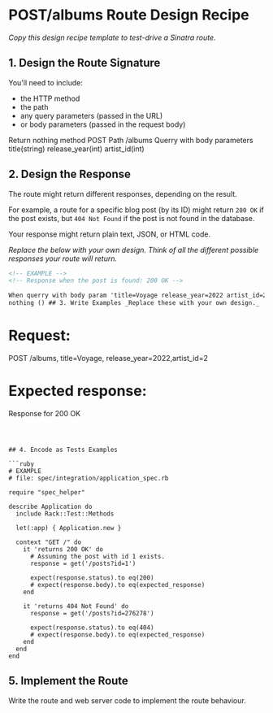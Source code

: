 # POST/albums Route Design Recipe

_Copy this design recipe template to test-drive a Sinatra route._

## 1. Design the Route Signature

You'll need to include:

- the HTTP method
- the path
- any query parameters (passed in the URL)
- or body parameters (passed in the request body)

Return nothing
method POST
Path /albums
Querry with body parameters
title(string)
release_year(int)
artist_id(int)

## 2. Design the Response

The route might return different responses, depending on the result.

For example, a route for a specific blog post (by its ID) might return `200 OK` if the post exists, but `404 Not Found` if the post is not found in the database.

Your response might return plain text, JSON, or HTML code.

_Replace the below with your own design. Think of all the different possible responses your route will return._

```html
<!-- EXAMPLE -->
<!-- Response when the post is found: 200 OK -->

When querry with body param 'title=Voyage release_year=2022 artist_id=2' return
nothing () ## 3. Write Examples _Replace these with your own design._
```

# Request:

POST /albums, title=Voyage, release_year=2022,artist_id=2

# Expected response:

Response for 200 OK

````



## 4. Encode as Tests Examples

```ruby
# EXAMPLE
# file: spec/integration/application_spec.rb

require "spec_helper"

describe Application do
  include Rack::Test::Methods

  let(:app) { Application.new }

  context "GET /" do
    it 'returns 200 OK' do
      # Assuming the post with id 1 exists.
      response = get('/posts?id=1')

      expect(response.status).to eq(200)
      # expect(response.body).to eq(expected_response)
    end

    it 'returns 404 Not Found' do
      response = get('/posts?id=276278')

      expect(response.status).to eq(404)
      # expect(response.body).to eq(expected_response)
    end
  end
end
````

## 5. Implement the Route

Write the route and web server code to implement the route behaviour.

<!-- BEGIN GENERATED SECTION DO NOT EDIT -->

<!-- END GENERATED SECTION DO NOT EDIT -->
